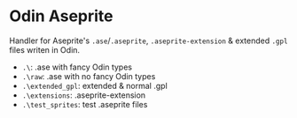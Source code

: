 # Odin Aseprite
Handler for Aseprite's `.ase`/`.aseprite`, `.aseprite-extension` &amp; extended `.gpl` files writen in Odin.   

* `.\`: .ase with fancy Odin types   
* `.\raw`: .ase with no fancy Odin types   
* `.\extended_gpl`: extended & normal .gpl   
* `.\extensions`: .aseprite-extension   
* `.\test_sprites`: test .aseprite files